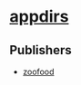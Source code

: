 # [appdirs](https://pypi.org/project/appdirs)



## Publishers
- [zoofood](https://pypi.org/user/zoofood)

